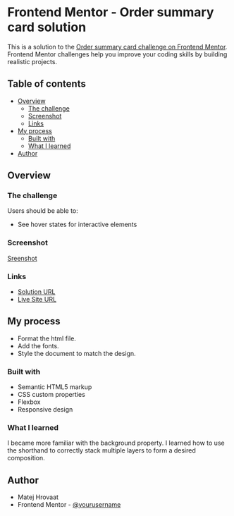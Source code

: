 # Frontend Mentor - Order summary card solution

This is a solution to the [Order summary card challenge on Frontend Mentor](https://www.frontendmentor.io/challenges/order-summary-component-QlPmajDUj). Frontend Mentor challenges help you improve your coding skills by building realistic projects. 

## Table of contents

- [Overview](#overview)
  - [The challenge](#the-challenge)
  - [Screenshot](#screenshot)
  - [Links](#links)
- [My process](#my-process)
  - [Built with](#built-with)
  - [What I learned](#what-i-learned)
- [Author](#author)

## Overview

### The challenge

Users should be able to:

- See hover states for interactive elements

### Screenshot

[Sreenshot](./screenshot.png)

### Links

- [Solution URL](https://github.com/soundsmetallic/order_summary)
- [Live Site URL](https://soundsmetallic.github.io/order_summary/)

## My process
- Format the html file.
- Add the fonts.
- Style the document to match the design.

### Built with

- Semantic HTML5 markup
- CSS custom properties
- Flexbox
- Responsive design

### What I learned

I became more familiar with the background property. I learned how to use the shorthand to correctly stack multiple layers to form a desired composition.

## Author

- Matej Hrovaat
- Frontend Mentor - [@yourusername](https://www.frontendmentor.io/profile/soundsmetallic)
